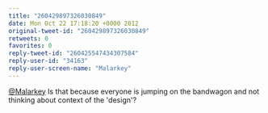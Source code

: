 ```yaml
---
title: "260429897326030849"
date: Mon Oct 22 17:18:20 +0000 2012
original-tweet-id: "260429897326030849"
retweets: 0
favorites: 0
reply-tweet-id: "260425547434307584"
reply-user-id: "34163"
reply-user-screen-name: "Malarkey"
---
```

<a href="https://twitter.com/Malarkey">@Malarkey</a> Is that because everyone is jumping on the bandwagon and not thinking about context of the 'design'?
